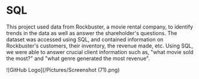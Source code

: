 # SQL

This project used data from Rockbuster, a movie rental company, to identify trends in the data as well as answer the shareholder's questions. The dataset was accessed using SQL, and contained information on Rockbuster's customers, their inventory, the revenue made, etc. Using SQL, we were able to answer crucial client information such as, "what movie sold the most?" and "what genre generated the most revenue".

![GitHub Logo](/Pictures/Screenshot (71).png)

